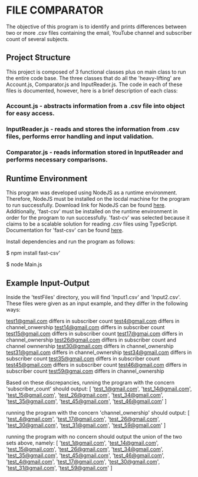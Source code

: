 # FILE COMPARATOR
The objective of this program is to identify and prints differences between two or more .csv files containing the email, YouTube channel and subscriber count of several subjects.

## Project Structure
This project is composed of 3 functional classes plus on main class to run the entire code base. The three classes that do all the 'heavy-lifting' are Account.js, Comparator.js and InputReader.js. The code in each of these files is documented, however, here is a brief description of each class:
### Account.js - abstracts information from a .csv file into object for easy access.
### InputReader.js - reads and stores the information from .csv files, performs error handling and input validation.
### Comparator.js - reads information stored in InputReader and performs necessary comparisons.

## Runtime Environment
This program was developed using NodeJS as a runtime environment. Therefore, NodeJS must be installed on the locdal machine for the program to run successfully. Download link for NodeJS can be found [here](https://nodejs.org/en/download/). Additionally, 'fast-csv' must be installed on the runtime environment in order for the program to run successfully. 'fast-cv' was selected because it claims to be a scalable solution for reading .csv files using TypeScript. Documentation for 'fast-csv' can be found [here](https://c2fo.github.io/fast-csv/).

Install dependencies and run the program as follows:

$ npm install fast-csv'

$ node Main.js

## Example Input-Output
Inside the 'testFiles' directory, you will find 'Input1.csv' and 'Input2.csv'. These files were given as an input example, and they differ in the following ways:

test1@gmail.com differs in subscriber count
test4@gmail.com differs in channel_onwership
test14@gmail.com differs in subscriber count
test15@gmail.com differs in subscriber count
test17@gmai.com differs in channel_ownership
test26@gmail.com differs in subscriber count and channel ownnership
test30@gmail.com differs in channel_ownership
test31@gmail.com differs in channel_ownership
test34@gmail.com differs in subscriber count
test35@gmail.com differs in subscriber count
test45@gmail.com differs in subscriber count
test46@gmail.com differs in subscriber count
test59@gmai.com differs in channel_ownership

Based on these discrepancies, running the program with the concern 'subscriber_count' should output:
[
  'test_1@gmail.com',
  'test_14@gmail.com',
  'test_15@gmail.com',
  'test_26@gmail.com',
  'test_34@gmail.com',
  'test_35@gmail.com',
  'test_45@gmail.com',
  'test_46@gmail.com'
]

running the program with the concern 'channel_ownership' should output:
[
  'test_4@gmail.com',
  'test_17@gmail.com',
  'test_26@gmail.com',
  'test_30@gmail.com',
  'test_31@gmail.com',
  'test_59@gmail.com'
]

running the program with no concern should output the union of the two sets above, namely:
[
  'test_1@gmail.com',
  'test_14@gmail.com',
  'test_15@gmail.com',
  'test_26@gmail.com',
  'test_34@gmail.com',
  'test_35@gmail.com',
  'test_45@gmail.com',
  'test_46@gmail.com',
  'test_4@gmail.com',
  'test_17@gmail.com',
  'test_30@gmail.com',
  'test_31@gmail.com',
  'test_59@gmail.com'
]


